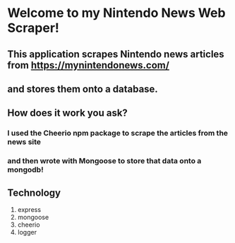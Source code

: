 # Welcome to my Nintendo News Web Scraper!

## This application scrapes Nintendo news articles from https://mynintendonews.com/
## and stores them onto a database.

## How does it work you ask?
### I used the Cheerio npm package to scrape the articles from the news site
### and then wrote with Mongoose to store that data onto a mongodb!

## Technology
1. express
1. mongoose
1. cheerio
1. logger
